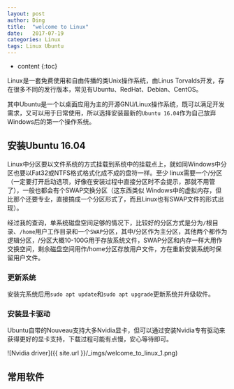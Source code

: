 ```yaml
---
layout: post
author: Ding
title:  "welcome to Linux"
date:   2017-07-19 
categories: Linux
tags: Linux Ubuntu
---
```


* content
{:toc}

Linux是一套免费使用和自由传播的类Unix操作系统，由Linus Torvalds开发，存在很多不同的发行版本，常见有Ubuntu、RedHat、Debian、CentOS。

其中Ubuntu是一个以桌面应用为主的开源GNU/Linux操作系统，既可以满足开发需求，又可以用于日常使用，所以选择安装最新的`Ubuntu 16.04`作为自己放弃Windows后的第一个操作系统。



## 安装Ubuntu 16.04

Linux中分区要以文件系统的方式挂载到系统中的挂载点上，就如同Windows中分区也要以Fat32或NTFS格式格式化成不成的盘符一样。至少 linux需要一个/分区（一定要打开启动选项，好像在安装过程中直接分区时不会提示，那就不用管了），一般也都会有个SWAP交换分区（这东西类似 Windows中的虚拟内存，但比那个还要专业，直接搞成一个分区形式了，而且Linux也有SWAP文件的形式出现）。

经过我的查询，单系统磁盘空间足够的情况下，比较好的分区方式是分为`/`根目录、`/home`用户工作目录和一个`SWAP`分区，其中/分区作为主分区，其他两个都作为逻辑分区，/分区大概10-100G用于存放系统文件，SWAP分区和内存一样大用作交换空间，剩余磁盘空间用作/home分区存放用户文件，方在重新安装系统时保留用户文件。

### 更新系统
安装完系统后用`sudo apt update`和`sudo apt upgrade`更新系统并升级软件。

### 安装显卡驱动
Ubuntu自带的Nouveau支持大多Nvidia显卡，但可以通过安装Nvidia专有驱动来获得更好的显卡支持，下载过程可能有点慢，安心等待即可。

![Nvidia driver]({{ site.url }}/_imgs/welcome_to_linux_1.png)


## 常用软件
